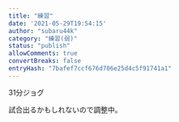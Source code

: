 ```yaml
---
title: "練習"
date: '2021-05-29T19:54:15'
author: "subaru44k"
category: "練習(弱)"
status: "publish"
allowComments: true
convertBreaks: false
entryHash: "7bafef7ccf676d706e25d4c5f91741a1"
---
```

31分ジョグ

試合出るかもしれないので調整中。
